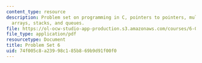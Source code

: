 ```yaml
---
content_type: resource
description: Problem set on programming in C, pointers to pointers, multidimensional
  arrays, stacks, and queues.
file: https://ol-ocw-studio-app-production.s3.amazonaws.com/courses/6-087-practical-programming-in-c-january-iap-2010/74f005c8a23998c185b869b9d91f00f0_MIT6_087IAP10_assn06a.pdf
file_type: application/pdf
resourcetype: Document
title: Problem Set 6
uid: 74f005c8-a239-98c1-85b8-69b9d91f00f0
---
```


